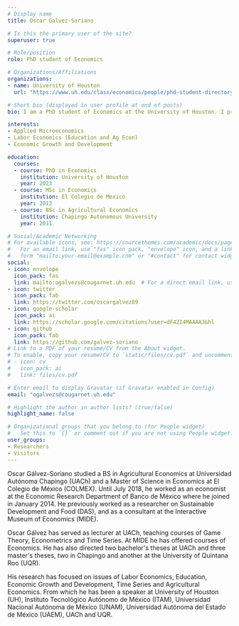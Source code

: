```yaml
---
# Display name
title: Oscar Galvez-Soriano

# Is this the primary user of the site?
superuser: true

# Role/position
role: PhD student of Economics

# Organizations/Affiliations
organizations:
- name: University of Houston
  url: "https://www.uh.edu/class/economics/people/phd-student-directory/"

# Short bio (displayed in user profile at end of posts)
bio: I am a PhD student of Economics at the University of Houston. I previously worked as an economist at the Central Bank of Mexico.

interests:
- Applied Microeconomics
- Labor Economics (Education and Ag Econ)
- Economic Growth and Development

education:
  courses:
  - course: PhD in Economics
    institution: University of Houston
    year: 2023 
  - course: MSc in Economics
    institution: El Colegio de Mexico
    year: 2013
  - course: BSc in Agricultural Economics
    institution: Chapingo Autonomous University
    year: 2011

# Social/Academic Networking
# For available icons, see: https://sourcethemes.com/academic/docs/page-builder/#icons
#   For an email link, use "fas" icon pack, "envelope" icon, and a link in the
#   form "mailto:your-email@example.com" or "#contact" for contact widget.
social:
- icon: envelope
  icon_pack: fas
  link: mailto:ogalvezs@cougarnet.uh.edu  # For a direct email link, use "mailto:test@example.org".
- icon: twitter
  icon_pack: fab
  link: https://twitter.com/oscargalvez89
- icon: google-scholar
  icon_pack: ai
  link: https://scholar.google.com/citations?user=dF4ZI4MAAAAJ&hl
- icon: github
  icon_pack: fab
  link: https://github.com/galvez-soriano
# Link to a PDF of your resume/CV from the About widget.
# To enable, copy your resume/CV to `static/files/cv.pdf` and uncomment the lines below.
# - icon: cv
#   icon_pack: ai
#   link: files/cv.pdf

# Enter email to display Gravatar (if Gravatar enabled in Config)
email: "ogalvezs@cougarnet.uh.edu"

# Highlight the author in author lists? (true/false)
highlight_name: false

# Organizational groups that you belong to (for People widget)
#   Set this to `[]` or comment out if you are not using People widget.
user_groups:
- Researchers
- Visitors
---
```


Oscar Gálvez-Soriano studied a BS in Agricultural Economics at Universidad Autónoma Chapingo (UACh) and a Master of Science in Economics at El Colegio de México (COLMEX). Until July 2018, he worked as an economist at the Economic Research Department of Banco de México where he joined in January 2014. He previously worked as a researcher on Sustainable Development and Food (DAS), and as a consultant at the Interactive Museum of Economics (MIDE).

Oscar Gálvez has served as lecturer at UACh, teaching courses of Game Theory, Econometrics and Time Series. At MIDE he has offered courses of Economics. He has also directed two bachelor's theses at UACh and three master's theses, two in Chapingo and another at the University of Quintana Roo (UQR).

His research has focused on issues of Labor Economics, Education, Economic Growth and Development, Time Series and Agricultural Economics. From which he has been a speaker at University of Houston (UH), Instituto Tecnológico Autónomo de México (ITAM), Universidad Nacional Autónoma de México (UNAM), Universidad Autónoma del Estado de México (UAEM), UACh and UQR.
